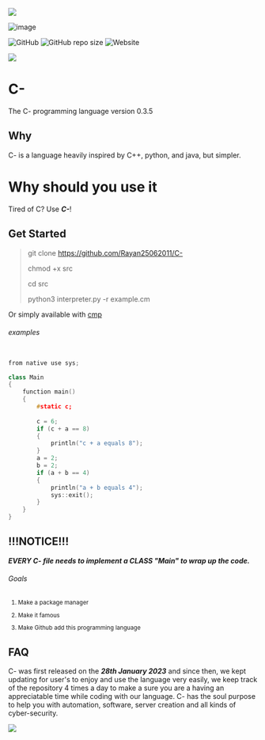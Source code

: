 <img src="https://forthebadge.com/images/badges/certified-cousin-terio.svg"></img>



![image](https://user-images.githubusercontent.com/101386337/216001801-f7f64f67-6841-4d39-ab9c-7f2cc66970c6.jpeg) 

<img alt="GitHub" src="https://img.shields.io/github/license/Rayan25062011/C-"> <img alt="GitHub repo size" src="https://img.shields.io/github/repo-size/Rayan25062011/C-">  <img alt="Website" src="https://img.shields.io/website?down_color=lightgrey&down_message=down&up_color=green&up_message=online&url=https%3A%2F%2Frayan25062011.github.io%2FOffical-Cminus-Site%2F">

<img src="https://forthebadge.com/images/badges/powered-by-jeffs-keyboard.svg"></img>
# C-
The C- programming language version 0.3.5

## Why
C- is a language heavily inspired by C++, python, and java, but simpler.

# Why should you use it
Tired of C? Use ***C-***!

## Get Started
> git clone https://github.com/Rayan25062011/C-
> 
> chmod +x src
> 
> cd src
> 
> python3 interpreter.py -r example.cm

Or simply available with <a href="https://github.com/Rayan25062011/cmp">cmp</a>

###### examples
```cpp

from native use sys;

class Main
{
    function main()
    {
        #static c;
        
        c = 6;
        if (c + a == 8)
        {
            println("c + a equals 8");
        }
        a = 2;
        b = 2;
        if (a + b == 4)
        {
            println("a + b equals 4");
            sys::exit();
        }
    }
}

```

## !!!NOTICE!!!
***EVERY C- file needs to implement a CLASS "Main" to wrap up the code.***

###### Goals
<sub> 

1. Make a package manager

2. Make it famous

3. Make Github add this programming language
</sub>

## FAQ
C- was first released on the ***28th January 2023*** and since then, we kept updating for user's to enjoy and use the language very easily, we keep track of the repository 4 times a day to make a sure you are a having an appreciatable time while coding with our language. C- has the soul purpose to help you with automation, software, server creation and all kinds of cyber-security.

<img src="https://forthebadge.com/images/badges/built-with-love.svg"></img>
